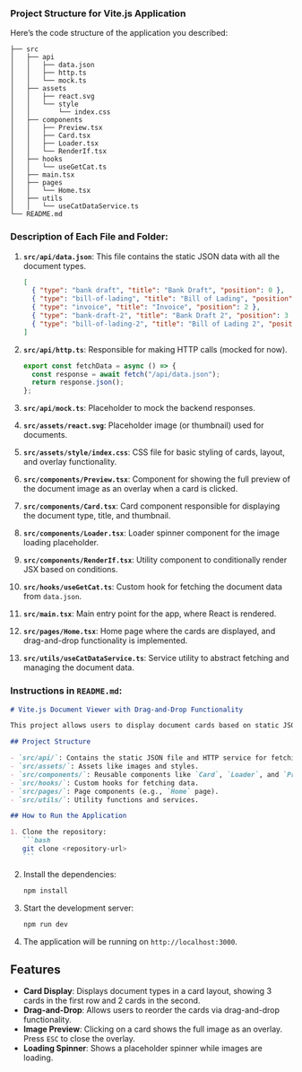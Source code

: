 ### Project Structure for Vite.js Application

Here’s the code structure of the application you described:

```plaintext
├── src
│   ├── api
│   │   ├── data.json
│   │   ├── http.ts
│   │   └── mock.ts
│   ├── assets
│   │   ├── react.svg
│   │   └── style
│   │       └── index.css
│   ├── components
│   │   ├── Preview.tsx
│   │   ├── Card.tsx
│   │   ├── Loader.tsx
│   │   └── RenderIf.tsx
│   ├── hooks
│   │   └── useGetCat.ts
│   ├── main.tsx
│   ├── pages
│   │   └── Home.tsx
│   ├── utils
│   │   └── useCatDataService.ts
└── README.md
```

### Description of Each File and Folder:

1. **`src/api/data.json`**: This file contains the static JSON data with all the document types.

   ```json
   [
     { "type": "bank draft", "title": "Bank Draft", "position": 0 },
     { "type": "bill-of-lading", "title": "Bill of Lading", "position": 1 },
     { "type": "invoice", "title": "Invoice", "position": 2 },
     { "type": "bank-draft-2", "title": "Bank Draft 2", "position": 3 },
     { "type": "bill-of-lading-2", "title": "Bill of Lading 2", "position": 4 }
   ]
   ```

2. **`src/api/http.ts`**: Responsible for making HTTP calls (mocked for now).

   ```ts
   export const fetchData = async () => {
     const response = await fetch("/api/data.json");
     return response.json();
   };
   ```

3. **`src/api/mock.ts`**: Placeholder to mock the backend responses.

4. **`src/assets/react.svg`**: Placeholder image (or thumbnail) used for documents.

5. **`src/assets/style/index.css`**: CSS file for basic styling of cards, layout, and overlay functionality.

6. **`src/components/Preview.tsx`**: Component for showing the full preview of the document image as an overlay when a card is clicked.

7. **`src/components/Card.tsx`**: Card component responsible for displaying the document type, title, and thumbnail.

8. **`src/components/Loader.tsx`**: Loader spinner component for the image loading placeholder.

9. **`src/components/RenderIf.tsx`**: Utility component to conditionally render JSX based on conditions.

10. **`src/hooks/useGetCat.ts`**: Custom hook for fetching the document data from `data.json`.

11. **`src/main.tsx`**: Main entry point for the app, where React is rendered.

12. **`src/pages/Home.tsx`**: Home page where the cards are displayed, and drag-and-drop functionality is implemented.

13. **`src/utils/useCatDataService.ts`**: Service utility to abstract fetching and managing the document data.

### Instructions in `README.md`:

````md
# Vite.js Document Viewer with Drag-and-Drop Functionality

This project allows users to display document cards based on static JSON data, view images as overlays, and reorder them using drag-and-drop. The project uses React and Vite.js for fast development.

## Project Structure

- `src/api/`: Contains the static JSON file and HTTP service for fetching the data.
- `src/assets/`: Assets like images and styles.
- `src/components/`: Reusable components like `Card`, `Loader`, and `Preview`.
- `src/hooks/`: Custom hooks for fetching data.
- `src/pages/`: Page components (e.g., `Home` page).
- `src/utils/`: Utility functions and services.

## How to Run the Application

1. Clone the repository:
   ```bash
   git clone <repository-url>
   ```
````

2. Install the dependencies:

   ```bash
   npm install
   ```

3. Start the development server:

   ```bash
   npm run dev
   ```

4. The application will be running on `http://localhost:3000`.

## Features

- **Card Display**: Displays document types in a card layout, showing 3 cards in the first row and 2 cards in the second.
- **Drag-and-Drop**: Allows users to reorder the cards via drag-and-drop functionality.
- **Image Preview**: Clicking on a card shows the full image as an overlay. Press `ESC` to close the overlay.
- **Loading Spinner**: Shows a placeholder spinner while images are loading.


```

